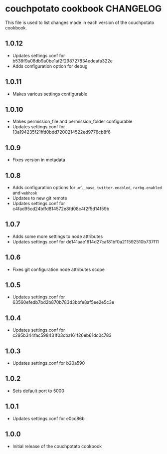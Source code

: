 couchpotato cookbook CHANGELOG
==============================

This file is used to list changes made in each version of the couchpotato cookbook.

1.0.12
------
* Updates settings.conf for b538f9a08db9a0be1af2f298727834edeafa322e
* Adds configuration option for debug

1.0.11
------
* Makes various settings configurable

1.0.10
------
* Makes permission_file and permission_folder configurable
* Updates settings.conf for 13a194235f21ffd0bdd7200214522ed9776cb8f6

1.0.9
-----
* Fixes version in metadata

1.0.8
-----
* Adds configuration options for `url_base`, `twitter.enabled`, `rarbg.enabled` and `webhook`
* Updates to new git remote
* Updates settings.conf for c4fad95cd24bffd814572e8fd08c4f2f5d14f59b

1.0.7
-----
* Adds some more settings to node attributes
* Updates settings.conf for de141aae1614d27caf81bf0a211592510b737f11

1.0.6
-----
* Fixes git configuration node attributes scope

1.0.5
-----
* Updates settings.conf for 63560efedb7bd2b870b783d3bbfe8af5ee2e5c3e

1.0.4
----
* Updates settings.conf for c295b344fac598431f03cba161f26eb61dc0c783

1.0.3
----
* Updates settings.conf for b20a590

1.0.2
----
* Sets default port to 5000

1.0.1
-----
* Updates settings.conf for e0cc86b

1.0.0
-----
* Initial release of the couchpotato cookbook
